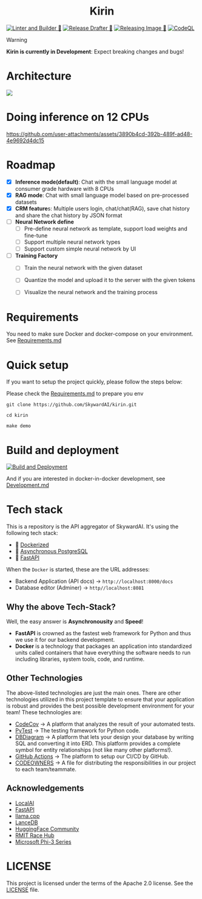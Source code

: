 <h1 align=center><strong>Kirin</strong></h1>

[![Linter and Builder 🚀](https://github.com/SkywardAI/chat-backend/actions/workflows/linter-and-builder.yaml/badge.svg)](https://github.com/SkywardAI/chat-backend/actions/workflows/linter-and-builder.yaml) [![Release Drafter 🚀](https://github.com/SkywardAI/chat-backend/actions/workflows/release-drafter.yml/badge.svg)](https://github.com/SkywardAI/chat-backend/actions/workflows/release-drafter.yml) [![Releasing Image 🚀](https://github.com/SkywardAI/kirin/actions/workflows/release-image.yaml/badge.svg)](https://github.com/SkywardAI/kirin/actions/workflows/release-image.yaml) [![CodeQL](https://github.com/SkywardAI/kirin/actions/workflows/github-code-scanning/codeql/badge.svg)](https://github.com/SkywardAI/kirin/actions/workflows/github-code-scanning/codeql)


>[!Warning]
>**Kirin is currently in Development**: Expect breaking changes and bugs!


# Architecture

![](./imgs/SkywardAI(Mind%20Map)%20-%20APIs%20aggregator.svg)


# Doing inference on 12 CPUs

https://github.com/user-attachments/assets/3890b4cd-392b-489f-ad48-4e9692d4dc15


# Roadmap

- [x] **Inference mode(default)**: Chat with the small language model at consumer grade hardware with 8 CPUs
- [x] **RAG mode**: Chat with small language model based on pre-processed datasets
- [x] **CRM feature**s: Multiple users login, chat/chat(RAG), save chat history and share the chat history by JSON format
- [ ] **Neural Network define**
     - [ ] Pre-define neural network as template, support load weights and fine-tune
     - [ ] Support multiple neural network types
     - [ ] Support custom simple neural network by UI

- [ ] **Training Factory**
     - [ ] Train the neural network with the given dataset  
     - [ ] Quantize the model and upload it to the server with the given tokens  
     - [ ] Visualize the neural network and the training process


# Requirements

You need to make sure Docker and docker-compose on your environment. See [Requirements.md](./docs/Requirements.md)


# Quick setup

If you want to setup the project quickly, please follow the steps below:

Please check the [Requirements.md](./docs/Requirements.md) to prepare you env

```
git clone https://github.com/SkywardAI/kirin.git

cd kirin

make demo
```


# Build and deployment

<!-- https://stackoverflow.com/questions/2068344/how-do-i-get-a-youtube-video-thumbnail-from-the-youtube-api -->

[![Build and Deployment](https://img.youtube.com/vi/63OxSmcBkhI/0.jpg)](https://youtu.be/63OxSmcBkhI?si=G82BOtcwRvQE7dLU)

And if you are interested in docker-in-docker development, see [Development.md](./docs/Development.md)


# Tech stack

This is a repository is the API aggregator of SkywardAI. It's using the following tech stack:

* 🐳 [Dockerized](https://www.docker.com/)
* 🐘 [Asynchronous PostgreSQL](https://www.postgresql.org/docs/current/libpq-async.html)
* 🐍 [FastAPI](https://fastapi.tiangolo.com/)

When the `Docker` is started, these are the URL addresses:

* Backend Application (API docs) $\rightarrow$ `http://localhost:8000/docs`
* Database editor (Adminer) $\rightarrow$ `http//localhost:8081`

## Why the above Tech-Stack?

Well, the easy answer is **Asynchronousity** and **Speed**!

* **FastAPI** is crowned as the fastest web framework for Python and thus we use it for our backend development.
* **Docker** is a technology that packages an application into standardized units called containers that have everything the software needs to run including libraries, system tools, code, and runtime.


## Other Technologies

The above-listed technologies are just the main ones. There are other technologies utilized in this project template to ensure that your application is robust and provides the best possible development environment for your team! These technologies are:

* [CodeCov](https://about.codecov.io/) $\rightarrow$ A platform that analyzes the result of your automated tests.
* [PyTest](https://docs.pytest.org/en/7.2.x/) $\rightarrow$ The testing framework for Python code.
* [DBDiagram](https://dbdiagram.io/home) $\rightarrow$ A platform that lets your design your database by writing SQL and converting it into ERD. This platform provides a complete symbol for entity relationships (not like many other platforms!).
* [GitHub Actions](https://github.com/features/actions) $\rightarrow$ The platform to setup our CI/CD by GitHub.
* [CODEOWNERS](https://docs.github.com/en/repositories/managing-your-repositorys-settings-and-features/customizing-your-repository/about-code-owners) $\rightarrow$ A file for distributing the responsibilities in our project to each team/teammate.


## Acknowledgements

* [LocalAI](https://github.com/mudler/LocalAI)
* [FastAPI](https://fastapi.tiangolo.com/)
* [llama.cpp](https://github.com/ggerganov/llama.cpp)
* [LanceDB](https://lancedb.github.io/lancedb/)
* [HuggingFace Community](https://huggingface.co/aisuko)
* [RMIT Race Hub](https://race.rmit.edu.au)
* [Microsoft Phi-3 Series](https://huggingface.co/aisuko/Phi-3-mini-4k-instruct-gguf)


# LICENSE

This project is licensed under the terms of the Apache 2.0 license. See the [LICENSE](./LICENSE.md) file.
